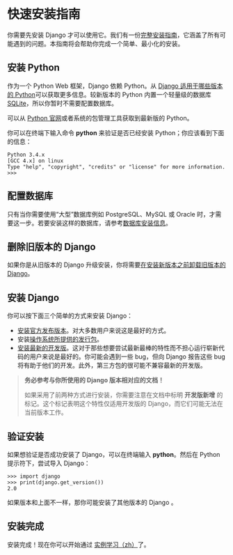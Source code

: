 # 快速安装指南

你需要先安装 Django 才可以使用它。我们有一份[完整安装指南](https://docs.djangoproject.com/en/2.0/topics/install/)，它涵盖了所有可能遇到的问题。本指南将会帮助你完成一个简单、最小化的安装。

## 安装 Python

作为一个 Python Web 框架，Django 依赖 Python。从 [Django 适用于哪些版本的 Python](https://docs.djangoproject.com/en/2.0/faq/install/#faq-python-version-support)可以获取更多信息。较新版本的 Python 内置一个轻量级的数据库 [SQLite](https://sqlite.org)，所以你暂时不需要配置数据库。

可以从 [Python 官网](https://www.python.org/downloads/)或者系统的包管理工具获取到最新版的 Python。

你可以在终端下输入命令 **python** 来验证是否已经安装 Python；你应该看到下面的信息：

```pycon
Python 3.4.x
[GCC 4.x] on linux
Type "help", "copyright", "credits" or "license" for more information.
>>>
```

## 配置数据库

只有当你需要使用“大型”数据库例如 PostgreSQL、MySQL 或 Oracle 时，才需要这一步。若要安装这样的数据库，请参考[数据库安装信息](https://docs.djangoproject.com/en/2.0/topics/install/#database-installation)。

## 删除旧版本的 Django

如果你是从旧版本的 Django 升级安装，你将需要[在安装新版本之前卸载旧版本的 Django](https://docs.djangoproject.com/en/2.0/topics/install/#removing-old-versions-of-django)。

## 安装 Django

你可以按下面三个简单的方式来安装 Django：

- [安装官方发布版本](https://docs.djangoproject.com/en/2.0/topics/install/#installing-official-release)。对大多数用户来说这是最好的方式。
- 安装[操作系统所提供的发行包](https://docs.djangoproject.com/en/2.0/topics/install/#installing-distribution-package)。
- [安装最新的开发版](https://docs.djangoproject.com/en/2.0/topics/install/#installing-development-version)。这对于那些想要尝试最新最棒的特性而不担心运行崭新代码的用户来说是最好的。你可能会遇到一些 bug，但向 Django 报告这些 bug 将有助于他们的开发。此外，第三方包的很可能不兼容最新的开发版。

> **务必参考与你所使用的 Django 版本相对应的文档！**
>
> 如果采用了前两种方式进行安装，你需要注意在文档中标明 **开发版新增** 的标记。这个标记表明这个特性仅适用开发版的 Django，而它们可能无法在当前版本工作。

## 验证安装

如果想验证是否成功安装了 Django，可以在终端输入 **python**。然后在 Python 提示符下，尝试导入 Django：

```pycon
>>> import django
>>> print(django.get_version())
2.0
```

如果版本和上面不一样，那你可能安装了其他版本的 Django 。

## 安装完成

安装完成！现在你可以开始通过 [实例学习（zh）](part1.md)了。
